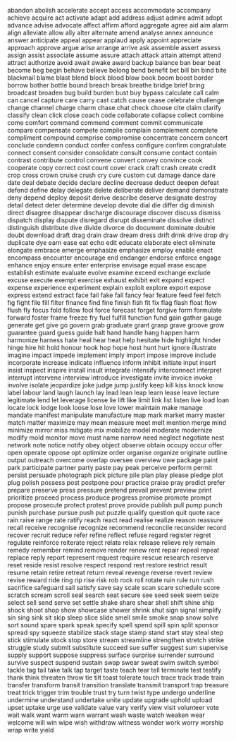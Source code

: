 abandon
abolish
accelerate
accept
access
accommodate
accompany
achieve
acquire
act
activate
adapt
add
address
adjust
admire
admit
adopt
advance
advise
advocate
affect
affirm
afford
aggregate
agree
aid
aim
alarm
align
alleviate
allow
ally
alter
alternate
amend
analyse
annex
announce
answer
anticipate
appeal
appear
applaud
apply
appoint
appreciate
approach
approve
argue
arise
arrange
arrive
ask
assemble
assert
assess
assign
assist
associate
assume
assure
attach
attack
attain
attempt
attend
attract
authorize
avoid
await
awake
award
backup
balance
ban
bear
beat
become
beg
begin
behave
believe
belong
bend
benefit
bet
bill
bin
bind
bite
blackmail
blame
blast
blend
block
blood
blow
book
boom
boost
border
borrow
bother
bottle
bound
breach
break
breathe
bridge
brief
bring
broadcast
broaden
bug
build
burden
bust
buy
bypass
calculate
call
calm
can
cancel
capture
care
carry
cast
catch
cause
cease
celebrate
challenge
change
channel
charge
charm
chase
chat
check
choose
cite
claim
clarify
classify
clean
click
close
coach
code
collaborate
collapse
collect
combine
come
comfort
command
commend
comment
commit
communicate
compare
compensate
compete
compile
complain
complement
complete
compliment
compound
comprise
compromise
concentrate
concern
concert
conclude
condemn
conduct
confer
confess
configure
confirm
congratulate
connect
consent
consider
consolidate
consult
consume
contact
contain
contrast
contribute
control
convene
convert
convey
convince
cook
cooperate
copy
correct
cost
count
cover
crack
craft
crash
create
credit
crop
cross
crown
cruise
crush
cry
cure
custom
cut
damage
dance
dare
date
deal
debate
decide
declare
decline
decrease
deduct
deepen
defeat
defend
define
delay
delegate
delete
deliberate
deliver
demand
demonstrate
deny
depend
deploy
deposit
derive
describe
deserve
designate
destroy
detail
detect
deter
determine
develop
devote
dial
die
differ
dig
diminish
direct
disagree
disappear
discharge
discourage
discover
discuss
dismiss
dispatch
display
dispute
disregard
disrupt
disseminate
dissolve
distinct
distinguish
distribute
dive
divide
divorce
do
document
dominate
double
doubt
download
draft
drag
drain
draw
dream
dress
drift
drink
drive
drop
dry
duplicate
dye
earn
ease
eat
echo
edit
educate
elaborate
elect
eliminate
elongate
embrace
emerge
emphasize
emphasize
employ
enable
enact
encompass
encounter
encourage
end
endanger
endorse
enforce
engage
enhance
enjoy
ensure
enter
enterprise
envisage
equal
erase
escape
establish
estimate
evaluate
evolve
examine
exceed
exchange
exclude
excuse
execute
exempt
exercise
exhaust
exhibit
exit
expand
expect
expense
experience
experiment
explain
exploit
explore
export
expose
express
extend
extract
face
fail
fake
fall
fancy
fear
feature
feed
feel
fetch
fig
fight
file
fill
filter
finance
find
fine
finish
fish
fit
fix
flag
flash
float
flow
flush
fly
focus
fold
follow
fool
force
forecast
forget
forgive
form
formulate
forward
foster
frame
freeze
fry
fuel
fulfill
function
fund
gain
gather
gauge
generate
get
give
go
govern
grab
graduate
grant
grasp
grave
groove
grow
guarantee
guard
guess
guide
halt
hand
handle
hang
happen
harm
harmonize
harness
hate
heal
hear
heat
help
hesitate
hide
highlight
hinder
hinge
hire
hit
hold
honour
hook
hop
hope
host
hunt
hurt
ignore
illustrate
imagine
impact
impede
implement
imply
import
impose
improve
include
incorporate
increase
indicate
influence
inform
inhibit
initiate
input
insert
insist
inspect
inspire
install
insult
integrate
intensify
interconnect
interpret
interrupt
intervene
interview
introduce
investigate
invite
invoice
invoke
involve
isolate
jeopardize
joke
judge
jump
justify
keep
kill
kiss
knock
know
label
labour
land
laugh
launch
lay
lead
lean
leap
learn
lease
leave
lecture
legitimate
lend
let
leverage
license
lie
lift
like
limit
link
list
listen
live
load
loan
locate
lock
lodge
look
loose
lose
love
lower
maintain
make
manage
mandate
manifest
manipulate
manufacture
map
mark
market
marry
master
match
matter
maximize
may
mean
measure
meet
melt
mention
merge
mind
minimize
mirror
miss
mitigate
mix
mobilize
model
moderate
modernize
modify
mold
monitor
move
must
name
narrow
need
neglect
negotiate
nest
network
note
notice
notify
obey
object
observe
obtain
occupy
occur
offer
open
operate
oppose
opt
optimize
order
organise
organize
originate
outline
output
outreach
overcome
overlap
oversee
overview
owe
package
paint
park
participate
partner
party
paste
pay
peak
perceive
perform
permit
persist
persuade
photograph
pick
picture
pile
plan
play
please
pledge
plot
plug
polish
possess
post
postpone
pour
practice
praise
pray
predict
prefer
prepare
preserve
press
pressure
pretend
prevail
prevent
preview
print
prioritize
proceed
process
produce
progress
promise
promote
prompt
propose
prosecute
protect
protest
prove
provide
publish
pull
pump
punch
punish
purchase
pursue
push
put
puzzle
qualify
question
quit
quote
race
rain
raise
range
rate
ratify
reach
react
read
realise
realize
reason
reassure
recall
receive
recognise
recognize
recommend
reconcile
reconsider
record
recover
recruit
reduce
refer
refine
reflect
refuse
regard
register
regret
regulate
reinforce
reiterate
reject
relate
relax
release
relieve
rely
remain
remedy
remember
remind
remove
render
renew
rent
repair
repeal
repeat
replace
reply
report
represent
request
require
rescue
research
reserve
reset
reside
resist
resolve
respect
respond
rest
restore
restrict
result
resume
retain
retire
retreat
return
reveal
revenge
reverse
revert
review
revise
reward
ride
ring
rip
rise
risk
rob
rock
roll
rotate
ruin
rule
run
rush
sacrifice
safeguard
sail
satisfy
save
say
scale
scan
scare
schedule
score
scratch
scream
scroll
seal
search
seat
secure
see
seed
seek
seem
seize
select
sell
send
serve
set
settle
shake
share
shear
shell
shift
shine
ship
shock
shoot
shop
show
showcase
shower
shrink
shut
sign
signal
simplify
sin
sing
sink
sit
skip
sleep
slice
slide
smell
smile
smoke
snap
snow
solve
sort
sound
spare
spark
speak
specify
spell
spend
spill
spin
split
sponsor
spread
spy
squeeze
stabilize
stack
stage
stamp
stand
start
stay
steal
step
stick
stimulate
stock
stop
store
stream
streamline
strengthen
stretch
strike
struggle
study
submit
substitute
succeed
sue
suffer
suggest
sum
supervise
supply
support
suppose
suppress
surface
surprise
surrender
surround
survive
suspect
suspend
sustain
swap
swear
sweat
swim
switch
symbol
tackle
tag
tail
take
talk
tap
target
taste
teach
tear
tell
terminate
test
testify
thank
think
threaten
throw
tie
tilt
toast
tolerate
touch
trace
track
trade
train
transfer
transform
transit
transition
translate
transmit
transport
trap
treasure
treat
trick
trigger
trim
trouble
trust
try
turn
twist
type
undergo
underline
undermine
understand
undertake
unite
update
upgrade
uphold
upload
upset
uptake
urge
use
validate
value
vary
verify
view
visit
volunteer
vote
wait
walk
want
warm
warn
warrant
wash
waste
watch
weaken
wear
welcome
will
win
wipe
wish
withdraw
witness
wonder
work
worry
worship
wrap
write
yield
